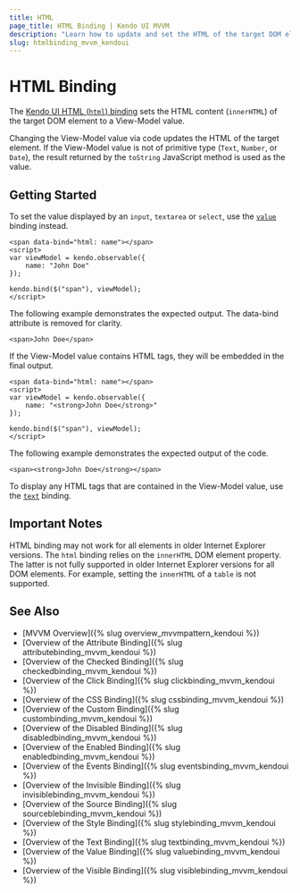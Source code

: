 ```yaml
---
title: HTML
page_title: HTML Binding | Kendo UI MVVM
description: "Learn how to update and set the HTML of the target DOM element by changing the View-Model value in Kendo UI MVVM."
slug: htmlbinding_mvvm_kendoui
---
```


# HTML Binding

The [Kendo UI HTML (`html`) binding](http://demos.telerik.com/kendo-ui/mvvm/elements) sets the HTML content (`innerHTML`) of the target DOM element to a View-Model value.

Changing the View-Model value via code updates the HTML of the target element. If the View-Model value is not of primitive type (`Text`, `Number`, or `Date`), the result returned by the `toString` JavaScript method is used as the value.

## Getting Started

To set the value displayed by an `input`, `textarea` or `select`, use the [`value`](value) binding instead.

    <span data-bind="html: name"></span>
    <script>
    var viewModel = kendo.observable({
        name: "John Doe"
    });

    kendo.bind($("span"), viewModel);
    </script>

The following example demonstrates the expected output. The data-bind attribute is removed for clarity.

    <span>John Doe</span>

If the View-Model value contains HTML tags, they will be embedded in the final output.

    <span data-bind="html: name"></span>
    <script>
    var viewModel = kendo.observable({
        name: "<strong>John Doe</strong>"
    });

    kendo.bind($("span"), viewModel);
    </script>

The following example demonstrates the expected output of the code.

    <span><strong>John Doe</strong></span>

To display any HTML tags that are contained in the View-Model value, use the [`text`](text) binding.

## Important Notes

HTML binding may not work for all elements in older Internet Explorer versions. The `html` binding relies on the `innerHTML` DOM element property. The latter is not fully supported in older Internet Explorer versions for all DOM elements. For example, setting the `innerHTML` of a `table` is not supported.

## See Also

* [MVVM Overview]({% slug overview_mvvmpattern_kendoui %})
* [Overview of the Attribute Binding]({% slug attributebinding_mvvm_kendoui %})
* [Overview of the Checked Binding]({% slug checkedbinding_mvvm_kendoui %})
* [Overview of the Click Binding]({% slug clickbinding_mvvm_kendoui %})
* [Overview of the CSS Binding]({% slug cssbinding_mvvm_kendoui %})
* [Overview of the Custom Binding]({% slug custombinding_mvvm_kendoui %})
* [Overview of the Disabled Binding]({% slug disabledbinding_mvvm_kendoui %})
* [Overview of the Enabled Binding]({% slug enabledbinding_mvvm_kendoui %})
* [Overview of the Events Binding]({% slug eventsbinding_mvvm_kendoui %})
* [Overview of the Invisible Binding]({% slug invisiblebinding_mvvm_kendoui %})
* [Overview of the Source Binding]({% slug sourceblebinding_mvvm_kendoui %})
* [Overview of the Style Binding]({% slug stylebinding_mvvm_kendoui %})
* [Overview of the Text Binding]({% slug textbinding_mvvm_kendoui %})
* [Overview of the Value Binding]({% slug valuebinding_mvvm_kendoui %})
* [Overview of the Visible Binding]({% slug visiblebinding_mvvm_kendoui %})
